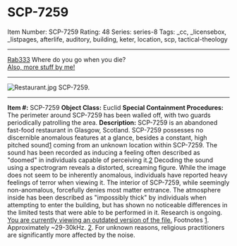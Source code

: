 # SCP-7259
Item Number: SCP-7259
Rating: 48
Series: series-8
Tags: _cc, _licensebox, _listpages, afterlife, auditory, building, keter, location, scp, tactical-theology

---

[Rab333](javascript:;)
Where do you go when you die?  
[Also, more stuff by me!](https://scp-wiki.wikidot.com/rab333-s-contained-anomalies)
* * *
![Restaurant.jpg](http://scp-wiki.wikidot.com/local--files/fragment:scp-7259-0/Restaurant.jpg)
SCP-7259.
* * *
**Item #:** SCP-7259
**Object Class:** Euclid
**Special Containment Procedures:** The perimeter around SCP-7259 has been walled off, with two guards periodically patrolling the area.
**Description:** SCP-7259 is an abandoned fast-food restaurant in Glasgow, Scotland. SCP-7259 possesses no discernible anomalous features at a glance, besides a constant, high pitched sound[1](javascript:;) coming from an unknown location within SCP-7259. The sound has been recorded as inducing a feeling often described as "doomed" in individuals capable of perceiving it.[2](javascript:;)
Decoding the sound using a spectrogram reveals a distorted, screaming figure. While the image does not seem to be inherently anomalous, individuals have reported heavy feelings of terror when viewing it.
The interior of SCP-7259, while seemingly non-anomalous, forcefully denies most matter entrance. The atmosphere inside has been described as "impossibly thick" by individuals when attempting to enter the building, but has shown no noticeable differences in the limited tests that were able to be performed in it. Research is ongoing.
[You are currently viewing an outdated version of the file.](https://scp-wiki.wikidot.com/scp-7259/offset/1)
Footnotes
[1](javascript:;). Approximately ~29-30kHz.
[2](javascript:;). For unknown reasons, religious practitioners are significantly more affected by the noise.